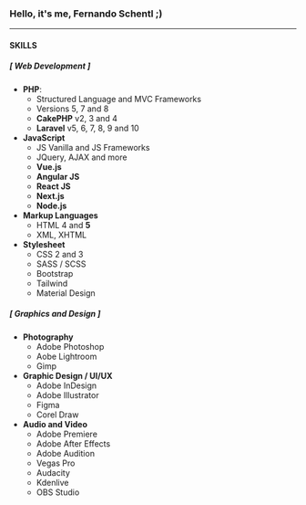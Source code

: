 ### Hello, it's me, Fernando Schentl ;)

---

#### SKILLS
##### [ Web Development ]
- **PHP**:
    - Structured Language and MVC Frameworks
    - Versions 5, 7 and 8
    - **CakePHP** v2, 3 and 4
    - **Laravel** v5, 6, 7, 8, 9 and 10
- **JavaScript**
    - JS Vanilla and JS Frameworks
    - JQuery, AJAX and more
    - **Vue.js**
    - **Angular JS**
    - **React JS**
    - **Next.js**
    - **Node.js**
- **Markup Languages**
    - HTML 4 and **5**
    - XML, XHTML
- **Stylesheet**
  - CSS 2 and 3
  - SASS / SCSS
  - Bootstrap
  - Tailwind
  - Material Design
 
##### [ Graphics and Design ]
- **Photography**
    - Adobe Photoshop
    - Aobe Lightroom
    - Gimp
- **Graphic Design / UI/UX**
    - Adobe InDesign
    - Adobe Illustrator
    - Figma
    - Corel Draw
- **Audio and Video**
    - Adobe Premiere
    - Adobe After Effects
    - Adobe Audition
    - Vegas Pro
    - Audacity
    - Kdenlive
    - OBS Studio
